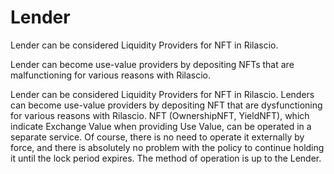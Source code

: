 # Lender

Lender can be considered Liquidity Providers for NFT in Rilascio.

Lender can become use-value providers by depositing NFTs that are malfunctioning for various reasons with Rilascio.

Lender can be considered Liquidity Providers for NFT in Rilascio. Lenders can become use-value providers by depositing NFT that are dysfunctioning for various reasons with Rilascio. NFT (OwnershipNFT, YieldNFT), which indicate Exchange Value when providing Use Value, can be operated in a separate service. Of course, there is no need to operate it externally by force, and there is absolutely no problem with the policy to continue holding it until the lock period expires. The method of operation is up to the Lender.
